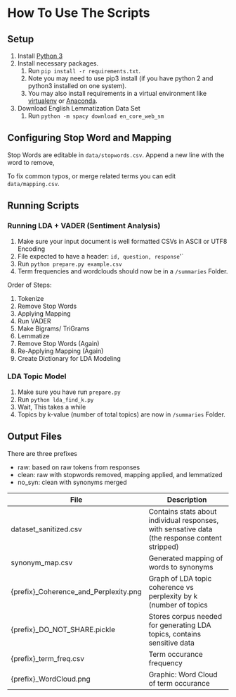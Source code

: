 # How To Use The Scripts



## Setup
 1. Install [Python 3](https://www.python.org/downloads/)
 2. Install necessary packages. 
    1. Run `pip install -r requirements.txt`. 
    2. Note you may need to use pip3 install (if you have python 2 and python3 installed on one system).
    3. You may also install requirements in a virtual environment like [virtualenv](https://realpython.com/python-virtual-environments-a-primer/) or [Anaconda](https://www.anaconda.com/).
 3. Download English Lemmatization Data Set
    1. Run `python -m spacy download en_core_web_sm`

## Configuring Stop Word and Mapping
Stop Words are editable in `data/stopwords.csv`. Append a new line with the word to remove,

To fix common typos, or merge related terms you can edit `data/mapping.csv`.  

## Running Scripts

### Running LDA + VADER (Sentiment Analysis)
1. Make sure  your input document is well formatted CSVs in ASCII or UTF8 Encoding
2. File expected to have a header: `id, question, response`'`
3. Run `python prepare.py example.csv`
4. Term frequencies and wordclouds should now be in a `/summaries` Folder.

Order of Steps:
1. Tokenize
2. Remove Stop Words
3. Applying Mapping
4. Run VADER
5. Make Bigrams/ TriGrams
6. Lemmatize 
7. Remove Stop Words (Again)
8. Re-Applying Mapping (Again)
9. Create Dictionary for LDA Modeling

### LDA Topic Model
1. Make sure you have run `prepare.py`
2. Run `python lda_find_k.py`
3. Wait, This takes a while
4. Topics by k-value (number of total topics) are now in `/summaries` Folder.



## Output Files

 There are three prefixes
* raw: based on raw tokens from responses
* clean: raw with stopwords removed, mapping applied, and lemmatized
* no_syn: clean with synonyms merged

| File                                  | Description                                                                                    |
|---------------------------------------|------------------------------------------------------------------------------------------------|
| dataset_sanitized.csv                 | Contains stats about individual responses, with sensative data (the response content stripped) |
| synonym_map.csv                       | Generated mapping of words to synonyms                                                         |
| {prefix}_Coherence_and_Perplexity.png | Graph of LDA topic coherence vs perplexity by k (number of topics                              |
| {prefix}_DO_NOT_SHARE.pickle          | Stores corpus needed for generating LDA topics, contains sensitive data                        |
| {prefix}_term_freq.csv                | Term occurance frequency                                                                       |
| {prefix}_WordCloud.png                | Graphic: Word Cloud of term occurance                                                          |
